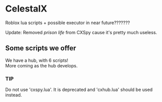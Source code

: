 # CelestalX
Roblox lua scripts + possible executor in near future???????  
  
Update: Removed *prison life* from CXSpy cause it's pretty much useless.
  
  
## Some scripts we offer  
We have a hub, with 6 scripts!  
More coming as the hub develops.  
  
  
### TIP
Do not use 'cxspy.lua'. It is deprecated and 'cxhub.lua' should be used instead.
